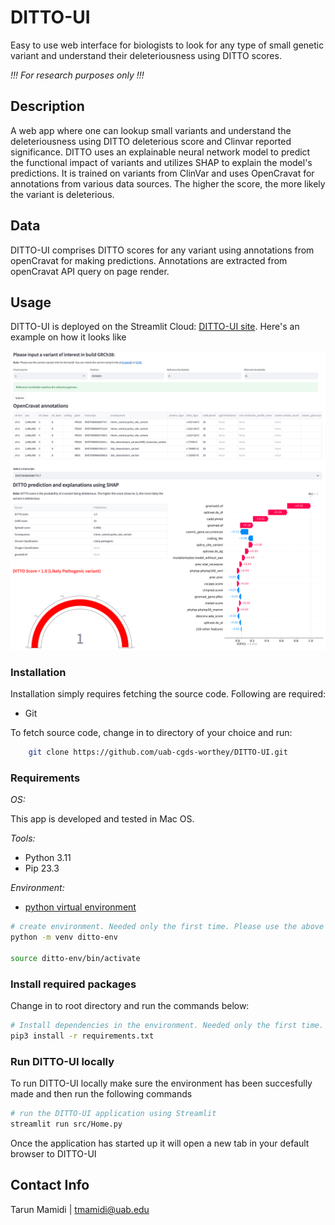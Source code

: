 # DITTO-UI

Easy to use web interface for biologists to look for any type of small genetic variant and understand their deleteriousness
using DITTO scores.

_!!! For research purposes only !!!_

## Description

A web app where one can lookup small variants and understand the deleteriousness using DITTO deleterious score and Clinvar
reported significance. DITTO uses an explainable neural network model to predict the functional impact of variants and
utilizes SHAP to explain the model's predictions. It is trained on variants from ClinVar and uses OpenCravat for
annotations from various data sources. The higher the score, the more likely the variant is deleterious.

## Data

DITTO-UI comprises DITTO scores for any variant using annotations from openCravat
for making predictions. Annotations are extracted from openCravat API query on page render.

## Usage

DITTO-UI is deployed on the Streamlit Cloud: [DITTO-UI site](https://cgds-ditto.streamlit.app). Here's an example on how it looks
like

![Screenshot](./webapp.png)

### Installation

Installation simply requires fetching the source code. Following are required:

- Git

To fetch source code, change in to directory of your choice and run:

```sh
    git clone https://github.com/uab-cgds-worthey/DITTO-UI.git
```

### Requirements

*OS:*

This app is developed and tested in Mac OS.

*Tools:*

- Python 3.11
- Pip 23.3

*Environment:*

- [python virtual environment](https://docs.python.org/3/tutorial/venv.html)

```sh
# create environment. Needed only the first time. Please use the above link if you're not using Mac.
python -m venv ditto-env

source ditto-env/bin/activate
```

### Install required packages

Change in to root directory and run the commands below:

```sh
# Install dependencies in the environment. Needed only the first time.
pip3 install -r requirements.txt
```

### Run DITTO-UI locally

To run DITTO-UI locally make sure the environment has been succesfully made and then run the following commands

```sh
# run the DITTO-UI application using Streamlit
streamlit run src/Home.py
```

Once the application has started up it will open a new tab in your default browser to DITTO-UI

## Contact Info

Tarun Mamidi | <tmamidi@uab.edu>
